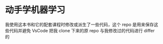 # 动手学机器学习
我使用这本书和它的配套课程时修改或派生了一些代码，这个 repo 是用来保存这些代码并避免 VsCode 把我 clone 下来的原 repo 与我修改过的代码进行 differ 的